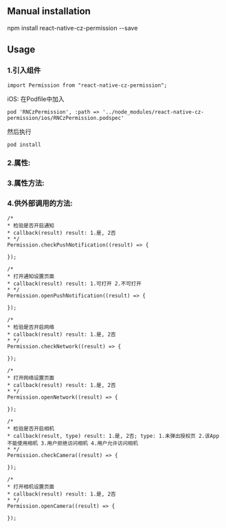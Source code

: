 
## Manual installation

npm install react-native-cz-permission --save

	

## Usage
###  1.引入组件
```
import Permission from "react-native-cz-permission";
```

iOS: 在Podfile中加入
```
pod 'RNCzPermission', :path => '../node_modules/react-native-cz-permission/ios/RNCzPermission.podspec'
```
然后执行
```
pod install
```

###  2.属性:
###  3.属性方法:
###  4.供外部调用的方法:
```
/*
* 检验是否开启通知
* callback(result) result: 1.是, 2否
* */
Permission.checkPushNotification((result) => {
        
});
```

```
/*
* 打开通知设置页面
* callback(result) result: 1.可打开 2.不可打开
* */
Permission.openPushNotification((result) => {
        
});
```

```
/*
* 检验是否开启网络
* callback(result) result: 1.是, 2否
* */
Permission.checkNetwork((result) => {
        
});
```

```
/*
* 打开网络设置页面
* callback(result) result: 1.是, 2否
* */
Permission.openNetwork((result) => {
        
});
```

```
/*
* 检验是否开启相机
* callback(result, type) result: 1.是, 2否; type: 1.未弹出授权页 2.该App不能使用相机 3.用户拒绝访问相机 4.用户允许访问相机
* */
Permission.checkCamera((result) => {
        
});
```

```
/*
* 打开相机设置页面
* callback(result) result: 1.是, 2否
* */
Permission.openCamera((result) => {
        
});
```

